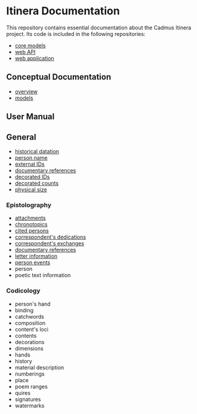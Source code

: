 # Itinera Documentation

This repository contains essential documentation about the Cadmus Itinera project. Its code is included in the following repositories:

- [core models](https://github.com/vedph/cadmus_itinera)
- [web API](https://github.com/vedph/cadmus_itinera_api)
- [web application](https://github.com/vedph/cadmus_itinera_app)

## Conceptual Documentation

- [overview](overview.md)
- [models](models.md)

## User Manual

## General

- [historical datation](./help/historical-date.md)
- [person name](./help/person-name.md)
- [external IDs](./help/external-ids.md)
- [documentary references](./help/doc-references.md)
- [decorated IDs](./help/decorated-ids.md)
- [decorated counts](./help/decorated-counts.md)
- [physical size](./help/physical-size.md)

### Epistolography

- [attachments](./help/attachments-part.md)
- [chronotopics](./help/chronotopics-part.md)
- [cited persons](./help/cited-persons-part.md)
- [correspondent's dedications](./help/corr-dedications-part.md)
- [correspondent's exchanges](./help/corr-exchanges-part.md)
- [documentary references](./help/doc-references-part.md)
- [letter information](./help/letter-info-part.md)
- [person events](./help/person-events-part.md)
- person
- poetic text information

### Codicology

- person's hand
- binding
- catchwords
- composition
- content's loci
- contents
- decorations
- dimensions
- hands
- history
- material description
- numberings
- place
- poem ranges
- quires
- signatures
- watermarks
